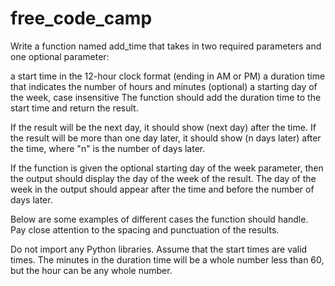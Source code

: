 # free_code_camp

Write a function named add_time that takes in two required parameters and one optional parameter:

a start time in the 12-hour clock format (ending in AM or PM)
a duration time that indicates the number of hours and minutes
(optional) a starting day of the week, case insensitive
The function should add the duration time to the start time and return the result.

If the result will be the next day, it should show (next day) after the time. If the result will be more than one day
later, it should show (n days later) after the time, where "n" is the number of days later.

If the function is given the optional starting day of the week parameter, then the output should display the day of the
week of the result. The day of the week in the output should appear after the time and before the number of days later.

Below are some examples of different cases the function should handle. Pay close attention to the spacing and
punctuation of the results.

Do not import any Python libraries. Assume that the start times are valid times. The minutes in the duration time will
be a whole number less than 60, but the hour can be any whole number.
